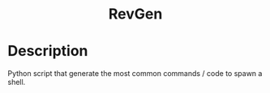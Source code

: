 <h1 align="center"> RevGen</h1>

# Description


Python script that generate the most common commands / code to spawn a shell.
